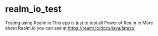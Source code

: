 # realm_io_test
Testing using Realm.io
This app is just to test all Power of Realm.io
More about Realm.io you can see at https://realm.io/docs/java/latest/
